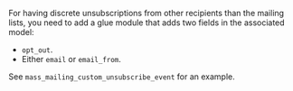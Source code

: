For having discrete unsubscriptions from other recipients than the mailing lists, you
need to add a glue module that adds two fields in the associated model:

- `opt_out`.
- Either `email` or `email_from`.

See `mass_mailing_custom_unsubscribe_event` for an example.
